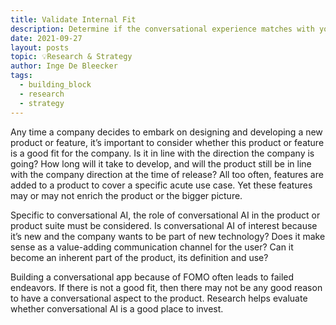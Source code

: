 ```yaml
---
title: Validate Internal Fit
description: Determine if the conversational experience matches with your brand
date: 2021-09-27
layout: posts
topic: 💡Research & Strategy
author: Inge De Bleecker
tags:
  - building_block
  - research
  - strategy
---
```

Any time a company decides to embark on designing and developing a new product or feature, it’s important to consider whether this product or feature is a good fit for the company. Is it in line with the direction the company is going? How long will it take to develop, and will the product still be in line with the company direction at the time of release? All too often, features are added to a product to cover a specific acute use case. Yet these features may or may not enrich the product or the bigger picture.

Specific to conversational AI, the role of conversational AI in the product or product suite must be considered. Is conversational AI of interest because it’s new and the company wants to be part of new technology? Does it make sense as a value-adding communication channel for the user? Can it become an inherent part of the product, its definition and use? 

Building a conversational app because of FOMO often leads to failed endeavors. If there is not a good fit, then there may not be any good reason to have a conversational aspect to the product. Research helps evaluate whether conversational AI is a good place to invest. 